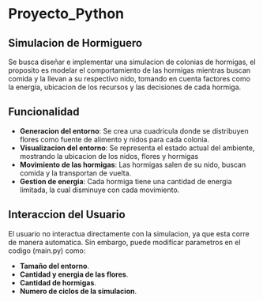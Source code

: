 # Proyecto_Python

## Simulacion de Hormiguero
Se busca diseñar e implementar una simulacion de colonias de hormigas, el proposito es modelar el comportamiento de las hormigas mientras buscan comida y la llevan a su respectivo nido, tomando en cuenta factores como la energia, ubicacion de los recursos y las decisiones de cada hormiga.

## Funcionalidad 
- **Generacion del entorno**: Se crea una cuadricula donde se distribuyen flores como fuente de alimento y nidos para cada colonia.
- **Visualizacion del entorno**: Se representa el estado actual del ambiente, mostrando la ubicacion de los nidos, flores y hormigas
- **Movimiento de las hormigas**: Las hormigas salen de su nido, buscan comida y la transportan de vuelta.
- **Gestion de energia**: Cada hormiga tiene una cantidad de energia limitada, la cual disminuye con cada movimiento.

## Interaccion del Usuario
El usuario no interactua directamente con la simulacion, ya que esta corre de manera automatica. Sin embargo, puede modificar parametros en el codigo (main.py) como:
- **Tamaño del entorno**.
- **Cantidad y energia de las flores**.
- **Cantidad de hormigas**.
- **Numero de ciclos de la simulacion**.

